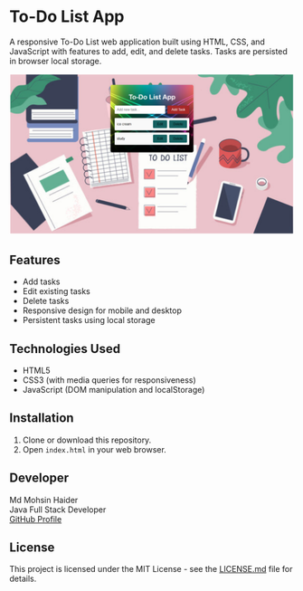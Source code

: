 # To-Do List App

A responsive To-Do List web application built using HTML, CSS, and JavaScript with features to add, edit, and delete tasks. Tasks are persisted in browser local storage.

![Screenshot](./screenshot.png)

## Features

- Add tasks
- Edit existing tasks
- Delete tasks
- Responsive design for mobile and desktop
- Persistent tasks using local storage

## Technologies Used

- HTML5
- CSS3 (with media queries for responsiveness)
- JavaScript (DOM manipulation and localStorage)

## Installation

1. Clone or download this repository.
2. Open `index.html` in your web browser.

## Developer

Md Mohsin Haider  
Java Full Stack Developer  
[GitHub Profile](https://github.com/MdMohsinHaider)  

## License

This project is licensed under the MIT License - see the [LICENSE.md](LICENSE.md) file for details.
